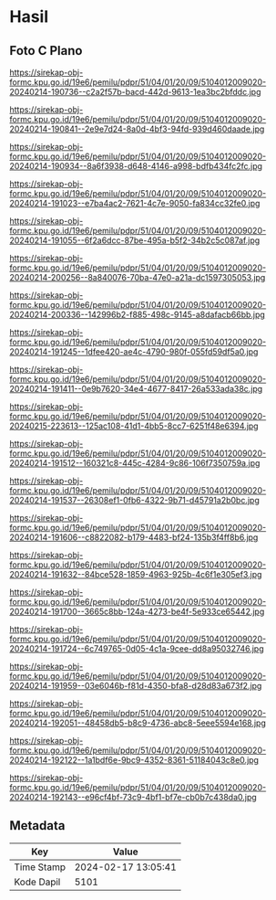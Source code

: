 # Hasil

## Foto C Plano

https://sirekap-obj-formc.kpu.go.id/19e6/pemilu/pdpr/51/04/01/20/09/5104012009020-20240214-190736--c2a2f57b-bacd-442d-9613-1ea3bc2bfddc.jpg

https://sirekap-obj-formc.kpu.go.id/19e6/pemilu/pdpr/51/04/01/20/09/5104012009020-20240214-190841--2e9e7d24-8a0d-4bf3-94fd-939d460daade.jpg

https://sirekap-obj-formc.kpu.go.id/19e6/pemilu/pdpr/51/04/01/20/09/5104012009020-20240214-190934--8a6f3938-d648-4146-a998-bdfb434fc2fc.jpg

https://sirekap-obj-formc.kpu.go.id/19e6/pemilu/pdpr/51/04/01/20/09/5104012009020-20240214-191023--e7ba4ac2-7621-4c7e-9050-fa834cc32fe0.jpg

https://sirekap-obj-formc.kpu.go.id/19e6/pemilu/pdpr/51/04/01/20/09/5104012009020-20240214-191055--6f2a6dcc-87be-495a-b5f2-34b2c5c087af.jpg

https://sirekap-obj-formc.kpu.go.id/19e6/pemilu/pdpr/51/04/01/20/09/5104012009020-20240214-200256--8a840076-70ba-47e0-a21a-dc1597305053.jpg

https://sirekap-obj-formc.kpu.go.id/19e6/pemilu/pdpr/51/04/01/20/09/5104012009020-20240214-200336--142996b2-f885-498c-9145-a8dafacb66bb.jpg

https://sirekap-obj-formc.kpu.go.id/19e6/pemilu/pdpr/51/04/01/20/09/5104012009020-20240214-191245--1dfee420-ae4c-4790-980f-055fd59df5a0.jpg

https://sirekap-obj-formc.kpu.go.id/19e6/pemilu/pdpr/51/04/01/20/09/5104012009020-20240214-191411--0e9b7620-34e4-4677-8417-26a533ada38c.jpg

https://sirekap-obj-formc.kpu.go.id/19e6/pemilu/pdpr/51/04/01/20/09/5104012009020-20240215-223613--125ac108-41d1-4bb5-8cc7-6251f48e6394.jpg

https://sirekap-obj-formc.kpu.go.id/19e6/pemilu/pdpr/51/04/01/20/09/5104012009020-20240214-191512--160321c8-445c-4284-9c86-106f7350759a.jpg

https://sirekap-obj-formc.kpu.go.id/19e6/pemilu/pdpr/51/04/01/20/09/5104012009020-20240214-191537--26308ef1-0fb6-4322-9b71-d45791a2b0bc.jpg

https://sirekap-obj-formc.kpu.go.id/19e6/pemilu/pdpr/51/04/01/20/09/5104012009020-20240214-191606--c8822082-b179-4483-bf24-135b3f4ff8b6.jpg

https://sirekap-obj-formc.kpu.go.id/19e6/pemilu/pdpr/51/04/01/20/09/5104012009020-20240214-191632--84bce528-1859-4963-925b-4c6f1e305ef3.jpg

https://sirekap-obj-formc.kpu.go.id/19e6/pemilu/pdpr/51/04/01/20/09/5104012009020-20240214-191700--3665c8bb-124a-4273-be4f-5e933ce65442.jpg

https://sirekap-obj-formc.kpu.go.id/19e6/pemilu/pdpr/51/04/01/20/09/5104012009020-20240214-191724--6c749765-0d05-4c1a-9cee-dd8a95032746.jpg

https://sirekap-obj-formc.kpu.go.id/19e6/pemilu/pdpr/51/04/01/20/09/5104012009020-20240214-191959--03e6046b-f81d-4350-bfa8-d28d83a673f2.jpg

https://sirekap-obj-formc.kpu.go.id/19e6/pemilu/pdpr/51/04/01/20/09/5104012009020-20240214-192051--48458db5-b8c9-4736-abc8-5eee5594e168.jpg

https://sirekap-obj-formc.kpu.go.id/19e6/pemilu/pdpr/51/04/01/20/09/5104012009020-20240214-192122--1a1bdf6e-9bc9-4352-8361-51184043c8e0.jpg

https://sirekap-obj-formc.kpu.go.id/19e6/pemilu/pdpr/51/04/01/20/09/5104012009020-20240214-192143--e96cf4bf-73c9-4bf1-bf7e-cb0b7c438da0.jpg


## Metadata

| Key        | Value               |
| ---------- | ------------------- |
| Time Stamp | 2024-02-17 13:05:41 |
| Kode Dapil | 5101                |



